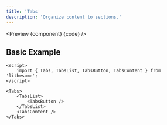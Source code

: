 ```yaml
---
title: 'Tabs'
description: 'Organize content to sections.'
---
```


<script>
	import {ComponentAPI, Preview} from '$site/index.ts';

	import api from './api';
	import {default as component} from './component.svelte';
	import {default as code} from './component.svelte?raw';
</script>

<Preview {component} {code} />

## Basic Example

```svelte
<script>
	import { Tabs, TabsList, TabsButton, TabsContent } from 'lithesome';
</script>

<Tabs>
	<TabsList>
		<TabsButton />
	</TabsList>
	<TabsContent />
</Tabs>
```

<ComponentAPI data={api} />
